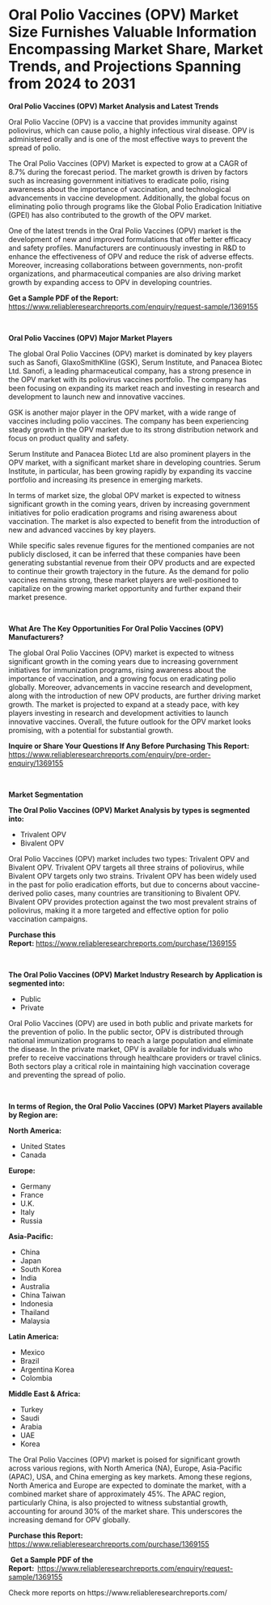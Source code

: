 <p><h1>Oral Polio Vaccines (OPV) Market Size Furnishes Valuable Information Encompassing Market Share, Market Trends, and Projections Spanning from 2024 to 2031</h1></p><p><strong>Oral Polio Vaccines (OPV) Market Analysis and Latest Trends</strong></p>
<p><p>Oral Polio Vaccine (OPV) is a vaccine that provides immunity against poliovirus, which can cause polio, a highly infectious viral disease. OPV is administered orally and is one of the most effective ways to prevent the spread of polio.</p><p>The Oral Polio Vaccines (OPV) Market is expected to grow at a CAGR of 8.7% during the forecast period. The market growth is driven by factors such as increasing government initiatives to eradicate polio, rising awareness about the importance of vaccination, and technological advancements in vaccine development. Additionally, the global focus on eliminating polio through programs like the Global Polio Eradication Initiative (GPEI) has also contributed to the growth of the OPV market.</p><p>One of the latest trends in the Oral Polio Vaccines (OPV) market is the development of new and improved formulations that offer better efficacy and safety profiles. Manufacturers are continuously investing in R&D to enhance the effectiveness of OPV and reduce the risk of adverse effects. Moreover, increasing collaborations between governments, non-profit organizations, and pharmaceutical companies are also driving market growth by expanding access to OPV in developing countries.</p></p>
<p><strong>Get a Sample PDF of the Report:&nbsp;</strong> <a href="https://www.reliableresearchreports.com/enquiry/request-sample/1369155">https://www.reliableresearchreports.com/enquiry/request-sample/1369155</a></p>
<p>&nbsp;</p>
<p><strong>Oral Polio Vaccines (OPV) Major Market Players</strong></p>
<p><p>The global Oral Polio Vaccines (OPV) market is dominated by key players such as Sanofi, GlaxoSmithKline (GSK), Serum Institute, and Panacea Biotec Ltd. Sanofi, a leading pharmaceutical company, has a strong presence in the OPV market with its poliovirus vaccines portfolio. The company has been focusing on expanding its market reach and investing in research and development to launch new and innovative vaccines.</p><p>GSK is another major player in the OPV market, with a wide range of vaccines including polio vaccines. The company has been experiencing steady growth in the OPV market due to its strong distribution network and focus on product quality and safety.</p><p>Serum Institute and Panacea Biotec Ltd are also prominent players in the OPV market, with a significant market share in developing countries. Serum Institute, in particular, has been growing rapidly by expanding its vaccine portfolio and increasing its presence in emerging markets.</p><p>In terms of market size, the global OPV market is expected to witness significant growth in the coming years, driven by increasing government initiatives for polio eradication programs and rising awareness about vaccination. The market is also expected to benefit from the introduction of new and advanced vaccines by key players.</p><p>While specific sales revenue figures for the mentioned companies are not publicly disclosed, it can be inferred that these companies have been generating substantial revenue from their OPV products and are expected to continue their growth trajectory in the future. As the demand for polio vaccines remains strong, these market players are well-positioned to capitalize on the growing market opportunity and further expand their market presence.</p></p>
<p>&nbsp;</p>
<p><strong>What Are The Key Opportunities For Oral Polio Vaccines (OPV) Manufacturers?</strong></p>
<p><p>The global Oral Polio Vaccines (OPV) market is expected to witness significant growth in the coming years due to increasing government initiatives for immunization programs, rising awareness about the importance of vaccination, and a growing focus on eradicating polio globally. Moreover, advancements in vaccine research and development, along with the introduction of new OPV products, are further driving market growth. The market is projected to expand at a steady pace, with key players investing in research and development activities to launch innovative vaccines. Overall, the future outlook for the OPV market looks promising, with a potential for substantial growth.</p></p>
<p><strong>Inquire or Share Your Questions If Any Before Purchasing This Report:</strong> <a href="https://www.reliableresearchreports.com/enquiry/pre-order-enquiry/1369155">https://www.reliableresearchreports.com/enquiry/pre-order-enquiry/1369155</a></p>
<p>&nbsp;</p>
<p><strong>Market Segmentation</strong></p>
<p><strong>The Oral Polio Vaccines (OPV) Market Analysis by types is segmented into:</strong></p>
<p><ul><li>Trivalent OPV</li><li>Bivalent OPV</li></ul></p>
<p><p>Oral Polio Vaccines (OPV) market includes two types: Trivalent OPV and Bivalent OPV. Trivalent OPV targets all three strains of poliovirus, while Bivalent OPV targets only two strains. Trivalent OPV has been widely used in the past for polio eradication efforts, but due to concerns about vaccine-derived polio cases, many countries are transitioning to Bivalent OPV. Bivalent OPV provides protection against the two most prevalent strains of poliovirus, making it a more targeted and effective option for polio vaccination campaigns.</p></p>
<p><strong>Purchase this Report:&nbsp;</strong><a href="https://www.reliableresearchreports.com/purchase/1369155">https://www.reliableresearchreports.com/purchase/1369155</a></p>
<p>&nbsp;</p>
<p><strong>The Oral Polio Vaccines (OPV) Market Industry Research by Application is segmented into:</strong></p>
<p><ul><li>Public</li><li>Private</li></ul></p>
<p><p>Oral Polio Vaccines (OPV) are used in both public and private markets for the prevention of polio. In the public sector, OPV is distributed through national immunization programs to reach a large population and eliminate the disease. In the private market, OPV is available for individuals who prefer to receive vaccinations through healthcare providers or travel clinics. Both sectors play a critical role in maintaining high vaccination coverage and preventing the spread of polio.</p></p>
<p>&nbsp;</p>
<p><strong>In terms of Region, the Oral Polio Vaccines (OPV) Market Players available by Region are:</strong></p>
<p>
    <p> <strong> North America: </strong>
        <ul>
            <li>United States</li>
            <li>Canada</li>
        </ul>
        </p> 
    <p> <strong> Europe: </strong>
        <ul>
            <li>Germany</li>
            <li>France</li>
            <li>U.K.</li>
            <li>Italy</li>
            <li>Russia</li>
        </ul>
        </p> 
    <p> <strong> Asia-Pacific: </strong>
        <ul>
            <li>China</li>
            <li>Japan</li>
            <li>South Korea</li>
            <li>India</li>
            <li>Australia</li>
            <li>China Taiwan</li>
            <li>Indonesia</li>
            <li>Thailand</li>
            <li>Malaysia</li>
        </ul>
        </p> 
    <p> <strong> Latin America: </strong>
        <ul>
            <li>Mexico</li>
            <li>Brazil</li>
            <li>Argentina Korea</li>
            <li>Colombia</li>
        </ul>
        </p> 
    <p> <strong> Middle East & Africa: </strong>
        <ul>
            <li>Turkey</li>
            <li>Saudi</li>
            <li>Arabia</li>
            <li>UAE</li>
            <li>Korea</li>
        </ul>
    </p>
    </p>
<p><p>The Oral Polio Vaccines (OPV) market is poised for significant growth across various regions, with North America (NA), Europe, Asia-Pacific (APAC), USA, and China emerging as key markets. Among these regions, North America and Europe are expected to dominate the market, with a combined market share of approximately 45%. The APAC region, particularly China, is also projected to witness substantial growth, accounting for around 30% of the market share. This underscores the increasing demand for OPV globally.</p></p>
<p><strong>Purchase this Report: </strong><a href="https://www.reliableresearchreports.com/purchase/1369155">https://www.reliableresearchreports.com/purchase/1369155</a></p>
<p>&nbsp;<strong>Get a Sample PDF of the Report:&nbsp;&nbsp;</strong><a href="https://www.reliableresearchreports.com/enquiry/request-sample/1369155">https://www.reliableresearchreports.com/enquiry/request-sample/1369155</a></p>
<p><strong></strong></p>
<p>Check more reports on https://www.reliableresearchreports.com/</p>